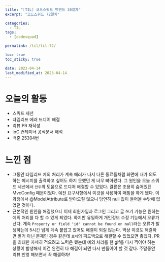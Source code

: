 ```yaml
---
title: "[TIL] 코드스쿼드 백엔드 30일차"
excerpt: "코드스쿼드 72일차"

categories:
  - TIL
tags:
  - [codesquad]

permalink: /til/til-72/

toc: true
toc_sticky: true

date: 2023-04-14
last_modified_at: 2023-04-14
---
```


# 오늘의 활동

- 스쿼드 세션
- 타임리프 에러 드디어 해결
- 리뷰 PR 재작성
- IoC 컨테이너 공식문서 해석
- 백준 25304번

# 느낀 점

- 그동안 타임리프 예외 처리가 계속 에러가 나서 다른 동료들처럼 화면에 내가 의도하는 메시지를 출력하고 싶어도 하지 못했던 게 너무 뼈아팠다. 그 원인을 오늘 스쿼드 세션에서 `만두`의 도움으로 드디어 해결할 수 있었다. 결론은 조용히 숨어있던 MvcConfig 때문이었다. 예전 요구사항에서 이것을 사용하여 매핑을 하게 됐다. 이 과정에서 @ModelAttribute로 받아오질 않으니 당연히 null 값이 들어올 수밖에 없었던 것이다.
- 근본적인 원인을 해결했으니 이제 회원가입과 로그인 그리고 글 쓰기 기능은 원하는 예외 처리를 다 할 수 있게 되었다. 하지만 유일하게 개인정보 수정 기능에서 오류가 났다. 계속 `Property or field 'id' cannot be found on null`라는 오류가 발생하는데 5시간 넘게 계속 붙잡고 있어도 해결이 되질 않는다. 막상 이것도 해결하면 별거 아닌 문제인 경우 같은데 `로치`의 피드백으로 해결할 수 있었으면 좋겠다. PR을 최대한 자세히 적으려고 노력은 했는데 예외 처리를 한 gif를 다시 찍어야 하는 상황이 발생해서 이건 완전히 다 해결이 되면 다시 만들어야 할 것 같다. 주말동안 리뷰 반영 해보면서 꼭 해결하자!